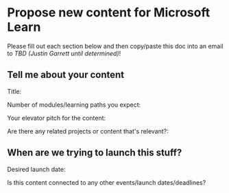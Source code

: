 # Propose new content for Microsoft Learn

Please fill out each section below and then copy/paste this doc into an email to *TBD (Justin Garrett until determined)*!

## Tell me about your content

Title: 

Number of modules/learning paths you expect:

Your elevator pitch for the content:

Are there any related projects or content that's relevant?:

## When are we trying to launch this stuff?

Desired launch date:

Is this content connected to any other events/launch dates/deadlines?

